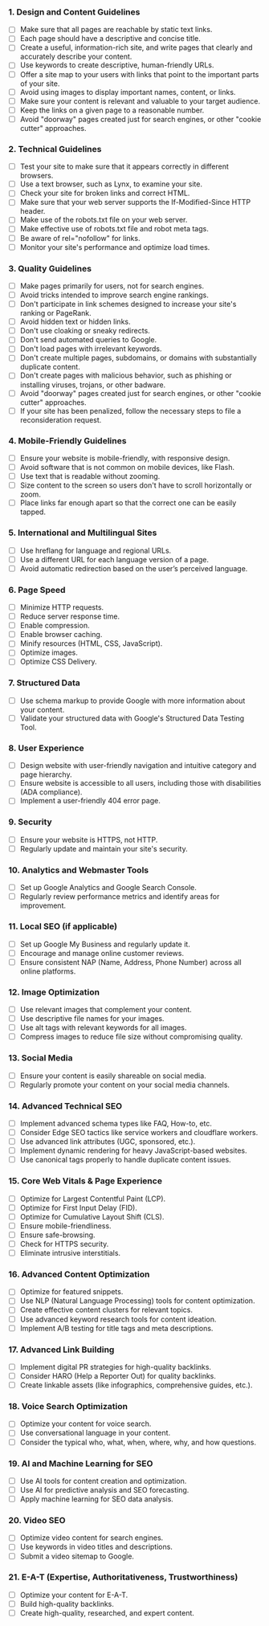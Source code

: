 ### 1. Design and Content Guidelines

- [ ] Make sure that all pages are reachable by static text links.
- [ ] Each page should have a descriptive and concise title.
- [ ] Create a useful, information-rich site, and write pages that clearly and accurately describe your content.
- [ ] Use keywords to create descriptive, human-friendly URLs.
- [ ] Offer a site map to your users with links that point to the important parts of your site.
- [ ] Avoid using images to display important names, content, or links. 
- [ ] Make sure your content is relevant and valuable to your target audience.
- [ ] Keep the links on a given page to a reasonable number.
- [ ] Avoid "doorway" pages created just for search engines, or other "cookie cutter" approaches.

### 2. Technical Guidelines

- [ ] Test your site to make sure that it appears correctly in different browsers.
- [ ] Use a text browser, such as Lynx, to examine your site.
- [ ] Check your site for broken links and correct HTML.
- [ ] Make sure that your web server supports the If-Modified-Since HTTP header.
- [ ] Make use of the robots.txt file on your web server.
- [ ] Make effective use of robots.txt file and robot meta tags.
- [ ] Be aware of rel="nofollow" for links.
- [ ] Monitor your site's performance and optimize load times.

### 3. Quality Guidelines

- [ ] Make pages primarily for users, not for search engines.
- [ ] Avoid tricks intended to improve search engine rankings.
- [ ] Don't participate in link schemes designed to increase your site's ranking or PageRank.
- [ ] Avoid hidden text or hidden links.
- [ ] Don't use cloaking or sneaky redirects.
- [ ] Don't send automated queries to Google.
- [ ] Don't load pages with irrelevant keywords.
- [ ] Don't create multiple pages, subdomains, or domains with substantially duplicate content.
- [ ] Don't create pages with malicious behavior, such as phishing or installing viruses, trojans, or other badware.
- [ ] Avoid "doorway" pages created just for search engines, or other "cookie cutter" approaches.
- [ ] If your site has been penalized, follow the necessary steps to file a reconsideration request.

### 4. Mobile-Friendly Guidelines

- [ ] Ensure your website is mobile-friendly, with responsive design.
- [ ] Avoid software that is not common on mobile devices, like Flash.
- [ ] Use text that is readable without zooming.
- [ ] Size content to the screen so users don't have to scroll horizontally or zoom.
- [ ] Place links far enough apart so that the correct one can be easily tapped.

### 5. International and Multilingual Sites

- [ ] Use hreflang for language and regional URLs.
- [ ] Use a different URL for each language version of a page.
- [ ] Avoid automatic redirection based on the user’s perceived language.

### 6. Page Speed

- [ ] Minimize HTTP requests.
- [ ] Reduce server response time.
- [ ] Enable compression.
- [ ] Enable browser caching.
- [ ] Minify resources (HTML, CSS, JavaScript).
- [ ] Optimize images.
- [ ] Optimize CSS Delivery.

### 7. Structured Data

- [ ] Use schema markup to provide Google with more information about your content.
- [ ] Validate your structured data with Google's Structured Data Testing Tool.

### 8. User Experience

- [ ] Design website with user-friendly navigation and intuitive category and page hierarchy.
- [ ] Ensure website is accessible to all users, including those with disabilities (ADA compliance).
- [ ] Implement a user-friendly 404 error page.

### 9. Security

- [ ] Ensure your website is HTTPS, not HTTP.
- [ ] Regularly update and maintain your site's security.

### 10. Analytics and Webmaster Tools

- [ ] Set up Google Analytics and Google Search Console.
- [ ] Regularly review performance metrics and identify areas for improvement.

### 11. Local SEO (if applicable)

- [ ] Set up Google My Business and regularly update it.
- [ ] Encourage and manage online customer reviews.
- [ ] Ensure consistent NAP (Name, Address, Phone Number) across all online platforms.

### 12. Image Optimization

- [ ] Use relevant images that complement your content.
- [ ] Use descriptive file names for your images.
- [ ] Use alt tags with relevant keywords for all images.
- [ ] Compress images to reduce file size without compromising quality.

### 13. Social Media

- [ ] Ensure your content is easily shareable on social media.
- [ ] Regularly promote your content on your social media channels.

### 14. Advanced Technical SEO

- [ ] Implement advanced schema types like FAQ, How-to, etc.
- [ ] Consider Edge SEO tactics like service workers and cloudflare workers.
- [ ] Use advanced link attributes (UGC, sponsored, etc.).
- [ ] Implement dynamic rendering for heavy JavaScript-based websites.
- [ ] Use canonical tags properly to handle duplicate content issues.

### 15. Core Web Vitals & Page Experience

- [ ] Optimize for Largest Contentful Paint (LCP).
- [ ] Optimize for First Input Delay (FID).
- [ ] Optimize for Cumulative Layout Shift (CLS).
- [ ] Ensure mobile-friendliness.
- [ ] Ensure safe-browsing.
- [ ] Check for HTTPS security.
- [ ] Eliminate intrusive interstitials.

### 16. Advanced Content Optimization

- [ ] Optimize for featured snippets.
- [ ] Use NLP (Natural Language Processing) tools for content optimization.
- [ ] Create effective content clusters for relevant topics.
- [ ] Use advanced keyword research tools for content ideation.
- [ ] Implement A/B testing for title tags and meta descriptions.

### 17. Advanced Link Building

- [ ] Implement digital PR strategies for high-quality backlinks.
- [ ] Consider HARO (Help a Reporter Out) for quality backlinks.
- [ ] Create linkable assets (like infographics, comprehensive guides, etc.).

### 18. Voice Search Optimization

- [ ] Optimize your content for voice search.
- [ ] Use conversational language in your content.
- [ ] Consider the typical who, what, when, where, why, and how questions.

### 19. AI and Machine Learning for SEO

- [ ] Use AI tools for content creation and optimization.
- [ ] Use AI for predictive analysis and SEO forecasting.
- [ ] Apply machine learning for SEO data analysis.

### 20. Video SEO

- [ ] Optimize video content for search engines.
- [ ] Use keywords in video titles and descriptions.
- [ ] Submit a video sitemap to Google.

### 21. E-A-T (Expertise, Authoritativeness, Trustworthiness)

- [ ] Optimize your content for E-A-T.
- [ ] Build high-quality backlinks.
- [ ] Create high-quality, researched, and expert content.
